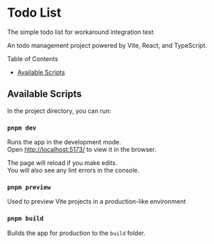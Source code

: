 # Todo List

The simple todo list for workaround integration test

An todo management project powered by Vite, React, and TypeScript.

Table of Contents

- [Available Scripts](#available-scripts)

## Available Scripts

In the project directory, you can run:

### `pnpm dev`

Runs the app in the development mode.\
Open [http://localhost:5173/](http://localhost:5173/) to view it in the browser.

The page will reload if you make edits.\
You will also see any lint errors in the console.

### `pnpm preview`

Used to preview Vite projects in a production-like environment

### `pnpm build`

Builds the app for production to the `build` folder.